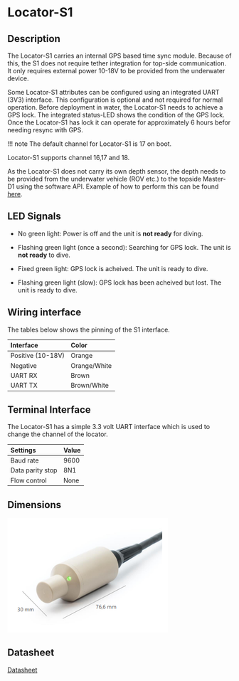 # Locator-S1

## Description

The Locator-S1 carries an internal GPS based time sync module. Because of this, the S1 does not require tether integration for top-side communication. It only requires external power 10-18V to be provided from the underwater device.

Some Locator-S1 attributes can be configured using an integrated UART (3V3) interface. This configuration is optional and not required for normal operation. Before deployment in water, the Locator-S1 needs to achieve a GPS lock. The integrated status-LED shows the condition of the GPS lock. Once the Locator-S1 has lock it can operate for approximately 6 hours befor needing resync with GPS.

!!! note
    The default channel for Locator-S1 is 17 on boot.

Locator-S1 supports channel 16,17 and 18.

As the Locator-S1 does not carry its own depth sensor, the depth needs to be provided from the underwater vehicle (ROV etc.) to the topside Master-D1 using the software API. Example of how to perform this can be found [here](../explorer-kit/gui/api.md#providing-depth-to-system-when-using-locator-a1s1).

## LED Signals

* No green light: Power is off and the unit is **not ready** for diving.

* Flashing green light (once a second): Searching for GPS lock. The unit is **not ready** to dive.

* Fixed green light: GPS lock is acheived. The unit is ready to dive.

* Flashing green light (slow): GPS lock has been acheived but lost. The unit is ready to dive.


## Wiring interface

The tables below shows the pinning of the S1 interface.

| Interface           | Color |
| :------------------ | :-- |
| Positive (10-18V) | Orange  |
| Negative | Orange/White   |
| UART RX | Brown  |
| UART TX | Brown/White   |

## Terminal Interface

The Locator-S1 has a simple 3.3 volt UART interface which is used to change the channel of the locator.

| Settings           | Value |
| :------------------ | :-- |
| Baud rate | 9600  |
| Data parity stop | 8N1   |
| Flow control | None  |

## Dimensions

![s1_dimensions](../img/s1_dimensions.png)

## Datasheet

[Datasheet](https://www.waterlinked.com/datasheets/locator-s1/)
